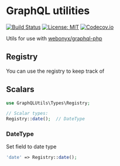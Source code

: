 # GraphQL utilities

[![Build Status](https://travis-ci.org/oligus/graphql-utils.svg?branch=master)](https://travis-ci.org/oligus/graphql-utils)
[![License: MIT](https://img.shields.io/badge/License-MIT-yellow.svg)](https://opensource.org/licenses/MIT)
[![Codecov.io](https://codecov.io/gh/oligus/graphql-utils/branch/master/graphs/badge.svg)](https://codecov.io/gh/oligus/graphql-utils)

Utils for use with [webonyx/graphql-php](https://github.com/webonyx/graphql-php)

## Registry

You can use the registry to keep track of

## Scalars

```php
use GraphQLUtils\Types\Registry;

// Scalar types:
Registry::date();  // DateType
```

### DateType

Set field to date type
```php
'date' => Registry::date();
```

